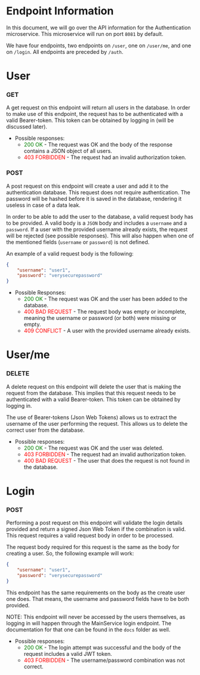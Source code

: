 # Endpoint Information
In this document, we will go over the API information for the Authentication microservice. This microservice will run on port `8081` by default.

We have four endpoints, two endpoints on `/user`, one on `/user/me`, and one on `/login`. All endpoints are preceded by `/auth`.

# User
### GET
A get request on this endpoint will return all users in the database. In order to make use of this endpoint, the request has to be authenticated with a valid Bearer-token. This token can be obtained by logging in (will be discussed later).

- Possible responses:
  - <span style="color:green">200 OK</span> - The request was OK and the body of the response contains a JSON object of all users.
  - <span style="color:red">403 FORBIDDEN</span> - The request had an invalid authorization token.

### POST
A post request on this endpoint will create a user and add it to the authentication database. This request does not require authentication. The password will be hashed before it is saved in the database, rendering it useless in case of a data leak.

In order to be able to add the user to the database, a valid request body has to be provided. A valid body is a `JSON` body and includes a `username` and a `password`. If a user with the provided username already exists, the request will be rejected (see possible responses). This will also happen when one of the mentioned fields (`username` or `password`) is not defined.

An example of a valid request body is the following:
```json
{
	"username": "user1",
	"password": "verysecurepassword"
}
```

- Possible Responses:
  - <span style="color:green">200 OK</span> - The request was OK and the user has been added to the database.
  - <span style="color:red">400 BAD REQUEST</span> - The request body was empty or incomplete, meaning the username or password (or both) were missing or empty.
  - <span style="color:red">409 CONFLICT</span> - A user with the provided username already exists.

# User/me
### DELETE
A delete request on this endpoint will delete the user that is making the request from the database. This implies that this request needs to be authenticated with a valid Bearer-token. This token can be obtained by logging in.

The use of Bearer-tokens (Json Web Tokens) allows us to extract the username of the user performing the request. This allows us to delete the correct user from the database.

- Possible responses:
  - <span style="color:green">200 OK</span> - The request was OK and the user was deleted.
  - <span style="color:red">403 FORBIDDEN</span> - The request had an invalid authorization token.
  - <span style="color:red">400 BAD REQUEST</span> - The user that does the request is not found in the database.
    
# Login
### POST
Performing a post request on this endpoint will validate the login details provided and return a signed Json Web Token if the combination is valid. This request requires a valid request body in order to be processed.

The request body required for this request is the same as the body for creating a user. So, the following example will work:
```json
{
	"username": "user1",
	"password": "verysecurepassword"
}
```

This endpoint has the same requirements on the body as the create user one does. That means, the username and password fields have to be both provided.

NOTE: This endpoint will never be accessed by the users themselves, as logging in will happen through the MainService login endpoint. The documentation for that one can be found in the `docs` folder as well.

- Possible responses:
  - <span style="color:green">200 OK</span> - The login attempt was successful and the body of the request includes a valid JWT token.
  - <span style="color:red">403 FORBIDDEN</span> - The username/password combination was not correct.


